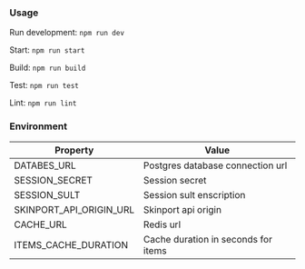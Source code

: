 ### Usage

Run development: ```npm run dev ```

Start: ```npm run start```

Build: ```npm run build```

Test: ```npm run test```

Lint: ```npm run lint```


### Environment

| Property                | Value                                 |
| ----------------------- | ------------------------------------  |
| DATABES_URL             | Postgres database connection url      |
| SESSION_SECRET          | Session secret                        |
| SESSION_SULT            | Session sult enscription              |
| SKINPORT_API_ORIGIN_URL | Skinport api origin                   |
| CACHE_URL               | Redis url                             |
| ITEMS_CACHE_DURATION    | Cache duration in seconds for items   |

